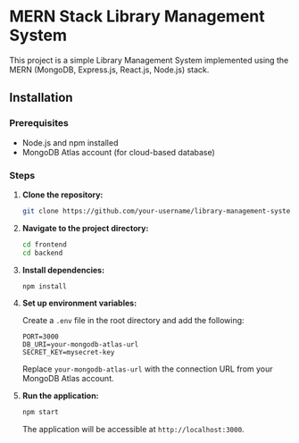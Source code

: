 # MERN Stack Library Management System

This project is a simple Library Management System implemented using the MERN (MongoDB, Express.js, React.js, Node.js) stack.

## Installation

### Prerequisites

- Node.js and npm installed
- MongoDB Atlas account (for cloud-based database)

### Steps

1. **Clone the repository:**

    ```bash
    git clone https://github.com/your-username/library-management-system.git
    ```

2. **Navigate to the project directory:**

    ```bash
    cd frontend
    cd backend
    ```

3. **Install dependencies:**

    ```bash
    npm install
    ```

4. **Set up environment variables:**

    Create a `.env` file in the root directory and add the following:

    ```env
    PORT=3000
    DB_URI=your-mongodb-atlas-url
    SECRET_KEY=mysecret-key
    ```

    Replace `your-mongodb-atlas-url` with the connection URL from your MongoDB Atlas account.

5. **Run the application:**

    ```bash
    npm start
    ```

    The application will be accessible at `http://localhost:3000`.

